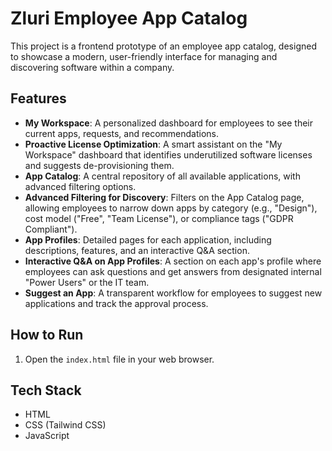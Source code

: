 # Zluri Employee App Catalog

This project is a frontend prototype of an employee app catalog, designed to showcase a modern, user-friendly interface for managing and discovering software within a company.

## Features

- **My Workspace**: A personalized dashboard for employees to see their current apps, requests, and recommendations.
- **Proactive License Optimization**: A smart assistant on the "My Workspace" dashboard that identifies underutilized software licenses and suggests de-provisioning them.
- **App Catalog**: A central repository of all available applications, with advanced filtering options.
- **Advanced Filtering for Discovery**: Filters on the App Catalog page, allowing employees to narrow down apps by category (e.g., "Design"), cost model ("Free", "Team License"), or compliance tags ("GDPR Compliant").
- **App Profiles**: Detailed pages for each application, including descriptions, features, and an interactive Q&A section.
- **Interactive Q&A on App Profiles**: A section on each app's profile where employees can ask questions and get answers from designated internal "Power Users" or the IT team.
- **Suggest an App**: A transparent workflow for employees to suggest new applications and track the approval process.

## How to Run

1. Open the `index.html` file in your web browser.

## Tech Stack

- HTML
- CSS (Tailwind CSS)
- JavaScript
